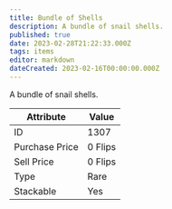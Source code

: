 ```yaml
---
title: Bundle of Shells
description: A bundle of snail shells.
published: true
date: 2023-02-28T21:22:33.000Z
tags: items
editor: markdown
dateCreated: 2023-02-16T00:00:00.000Z
---
```


A bundle of snail shells.

|Attribute|Value|
|-|-|
|ID|1307|
|Purchase Price|0 Flips|
|Sell Price|0 Flips|
|Type|Rare|
|Stackable|Yes|

